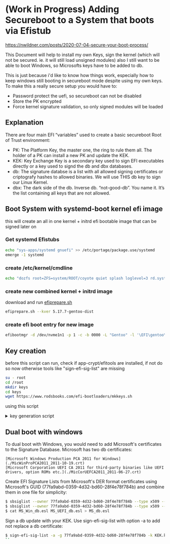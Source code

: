 # (Work in Progress) Adding Secureboot to a System that boots via Efistub 

https://nwildner.com/posts/2020-07-04-secure-your-boot-process/

This Document will help to install my own Keys, sign the kernel (which will not be secured. ie. it will still load unsigned modules)
also I still want to be able to boot Windows, so Microsofts keys have to be added to db.

This is just because i'd like to know how things work, especially how to keep windows still booting in secureboot mode despite using my own keys. To make this a really secure setup you would have to:
- Password protect the uefi, so secureboot can not be disabled
- Store the PK encrypted
- Force kernel signature validation, so only signed modules will be loaded

## Explanation

There are four main EFI “variables” used to create a basic secureboot Root of Trust environment:
 - PK: The Platform Key, the master one, the ring to rule them all. The holder of a PK can install a new PK and update the KEK.
 - KEK: Key Exchange Key is a secondary key used to sign EFI executables directly or a key used to signd the db and dbx databases.
 - db: The signature databse is a list with all allowed signing certificates or criptografy hashes to allowed binaries. We will use THIS db key to sign our Linux Kernel.
 - dbx: The dark side of the db. Inverse db. “not-good-db”. You name it. It’s the list containing all keys that are not allowed.

## Boot System with systemd-boot kernel efi image
this will create an all in one kernel + initrd efi bootable image that can be signed later on

### Get systemd Efistubs

```bash
echo "sys-apps/systemd gnuefi" >> /etc/portage/package.use/systemd
emerge -1 systemd
```

### create /etc/kernel/cmdline

```bash
echo "dozfs root=ZFS=system/ROOT/coyote quiet splash loglevel=3 rd.systemd.show_status=auto rd.udev.log_level=3" >> /etc/kernel/cmdline
```

### create new combined kernel + initrd image
download and run [efiprepare.sh](./root/bin/efiprepare.sh) 

```bash
efiprepare.sh --kver 5.17.7-gentoo-dist
```

### create efi boot entry for new image
```bash
efibootmgr -d /dev/nvme1n1 -p 1 -c -b 0000 -L "Gentoo" -l '\EFI\gentoo\linux.efi' 
```

## Key creation

before this script can run, check if app-crypt/efitools are installed, if not do so now otherwise tools like "sign-efi-sig-list" are missing

```bash
su - root
cd /root
mkdir keys
cd keys
wget https://www.rodsbooks.com/efi-bootloaders/mkkeys.sh
```

using this script

<details>
 <summary>key generation script</summary>
 
```bash
 #!/bin/bash
# Copyright (c) 2015 by Roderick W. Smith
# Licensed under the terms of the GPL v3

echo -n "Enter a Common Name to embed in the keys: "
read NAME

openssl req -new -x509 -newkey rsa:2048 -subj "/CN=$NAME PK/" -keyout PK.key \
        -out PK.crt -days 3650 -nodes -sha256
openssl req -new -x509 -newkey rsa:2048 -subj "/CN=$NAME KEK/" -keyout KEK.key \
        -out KEK.crt -days 3650 -nodes -sha256
openssl req -new -x509 -newkey rsa:2048 -subj "/CN=$NAME DB/" -keyout DB.key \
        -out DB.crt -days 3650 -nodes -sha256
openssl x509 -in PK.crt -out PK.cer -outform DER
openssl x509 -in KEK.crt -out KEK.cer -outform DER
openssl x509 -in DB.crt -out DB.cer -outform DER

GUID=`python3 -c 'import uuid; print(str(uuid.uuid1()))'`
echo $GUID > myGUID.txt

cert-to-efi-sig-list -g $GUID PK.crt PK.esl
cert-to-efi-sig-list -g $GUID KEK.crt KEK.esl
cert-to-efi-sig-list -g $GUID DB.crt DB.esl
rm -f noPK.esl
touch noPK.esl

sign-efi-sig-list -t "$(date --date='1 second' +'%Y-%m-%d %H:%M:%S')" \
                  -k PK.key -c PK.crt PK PK.esl PK.auth
sign-efi-sig-list -t "$(date --date='1 second' +'%Y-%m-%d %H:%M:%S')" \
                  -k PK.key -c PK.crt PK noPK.esl noPK.auth
sign-efi-sig-list -t "$(date --date='1 second' +'%Y-%m-%d %H:%M:%S')" \
                  -k PK.key -c PK.crt KEK KEK.esl KEK.auth
sign-efi-sig-list -t "$(date --date='1 second' +'%Y-%m-%d %H:%M:%S')" \
                  -k KEK.key -c KEK.crt db DB.esl DB.auth

chmod 0600 *.key

echo ""
echo ""
echo "For use with KeyTool, copy the *.auth and *.esl files to a FAT USB"
echo "flash drive or to your EFI System Partition (ESP)."
echo "For use with most UEFIs' built-in key managers, copy the *.cer files;"
echo "but some UEFIs require the *.auth files."
echo ""
```
</details>


## Dual boot with windows
To dual boot with Windows, you would need to add Microsoft's certificates to the Signature Database. Microsoft has two db certificates:

    [Microsoft Windows Production PCA 2011 for Windows](./MicWinProPCA2011_2011-10-19.crt)
    [Microsoft Corporation UEFI CA 2011 for third-party binaries like UEFI drivers, option ROMs etc.](./MicCorUEFCA2011_2011-06-27.crt)

Create EFI Signature Lists from Microsoft's DER format certificates using Microsoft's GUID (77fa9abd-0359-4d32-bd60-28f4e78f784b) and combine them in one file for simplicity:

```bash
$ sbsiglist --owner 77fa9abd-0359-4d32-bd60-28f4e78f784b --type x509 --output MS_Win_db.esl MicWinProPCA2011_2011-10-19.crt
$ sbsiglist --owner 77fa9abd-0359-4d32-bd60-28f4e78f784b --type x509 --output MS_UEFI_db.esl MicCorUEFCA2011_2011-06-27.crt
$ cat MS_Win_db.esl MS_UEFI_db.esl > MS_db.esl
```
Sign a db update with your KEK. Use sign-efi-sig-list with option -a to add not replace a db certificate:
```bash
$ sign-efi-sig-list -a -g 77fa9abd-0359-4d32-bd60-28f4e78f784b -k KEK.key -c KEK.crt db MS_db.esl add_MS_db.auth
``
